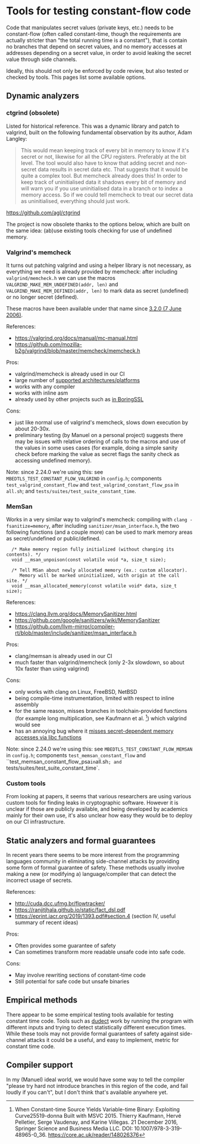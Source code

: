# Tools for testing constant-flow code

Code that manipulates secret values (private keys, etc.) needs to be constant-flow (often called constant-time, though the requirements are actually stricter than "the total running time is a constant"), that is contain no branches that depend on secret values, and no memory accesses at addresses depending on a secret value, in order to avoid leaking the secret value through side channels.

Ideally, this should not only be enforced by code review, but also tested or checked by tools. This pages list some available options.

## Dynamic analyzers

### ctgrind (obsolete)

Listed for historical reference. This was a dynamic library and patch to valgrind, built on the following fundamental observation by its author, Adam Langley:

> This would mean keeping track of every bit in memory to know if it's secret or not, likewise for all the CPU registers. Preferably at the bit level. The tool would also have to know that adding secret and non-secret data results in secret data etc. That suggests that it would be quite a complex tool.
> But memcheck already does this! In order to keep track of uninitialised data it shadows every bit of memory and will warn you if you use uninitialised data in a branch or to index a memory access. So if we could tell memcheck to treat our secret data as uninitialised, everything should just work.

https://github.com/agl/ctgrind

The project is now obsolete thanks to the options below, which are built on the same idea: (ab)use existing tools checking for use of undefined memory.

### Valgrind's memcheck

It turns out patching valgrind and using a helper library is not necessary, as everything we need is already provided by memcheck: after including `valgrind/memcheck.h` we can use the macros `VALGRIND_MAKE_MEM_UNDEFINED(addr, len)` and `VALGRIND_MAKE_MEM_DEFINED(addr, len)` to mark data as secret (undefined) or no longer secret (defined).

These macros have been available under that name since [3.2.0 (7 June 2006)](https://www.valgrind.org/docs/manual/dist.news.old.html).

References:
- https://valgrind.org/docs/manual/mc-manual.html
- https://github.com/mozilla-b2g/valgrind/blob/master/memcheck/memcheck.h

Pros:
- valgrind/memcheck is already used in our CI
- large number of [supported architectures/platforms](https://valgrind.org/info/platforms.html)
- works with any compiler
- works with inline asm
- already used by other projects such as [in BoringSSL](https://boringssl.googlesource.com/boringssl/+/a6a049a6fb51a052347611d41583a0622bc89d60)

Cons:
- just like normal use of valgrind's memcheck, slows down execution by about 20-30x.
- preliminary testing (by Manuel on a personal project) suggests there may be issues with relative ordering of calls to the macros and use of the values in some uses cases (for example, doing a simple sanity check before marking the value as secret flags the sanity check as accessing undefined memory).

Note: since 2.24.0 we're using this: see `MBEDTLS_TEST_CONSTANT_FLOW_VALGRIND` in `config.h`; components `test_valgrind_constant_flow` and `test_valgrind_constant_flow_psa` in `all.sh`; and `tests/suites/test_suite_constant_time`.

### MemSan

Works in a very similar way to valgrind's memcheck: compiling with `clang -fsanitize=memory`, after including `sanitizer/msan_interface.h`, the two following functions (and a couple more) can be used to mark memory areas as secret/undefined or public/defined.
```
  /* Make memory region fully initialized (without changing its contents). */
  void __msan_unpoison(const volatile void *a, size_t size);

  /* Tell MSan about newly allocated memory (ex.: custom allocator).
     Memory will be marked uninitialized, with origin at the call site. */
  void __msan_allocated_memory(const volatile void* data, size_t size);
```

References:
- https://clang.llvm.org/docs/MemorySanitizer.html
- https://github.com/google/sanitizers/wiki/MemorySanitizer
- https://github.com/llvm-mirror/compiler-rt/blob/master/include/sanitizer/msan_interface.h

Pros:
- clang/memsan is already used in our CI
- much faster than valgrind/memcheck (only 2-3x slowdown, so about 10x faster than using valgrind)

Cons:
- only works with clang on Linux, FreeBSD, NetBSD
- being compile-time instrumentation, limited with respect to inline assembly
- for the same reason, misses branches in toolchain-provided functions (for example long multiplication, see Kaufmann et al. [^1]) which valgrind would see
- has an annoying bug where it [misses secret-dependent memory accesses via libc functions](https://github.com/google/sanitizers/issues/1296)

Note: since 2.24.0 we're using this: see `MBEDTLS_TEST_CONSTANT_FLOW_MEMSAN` in `config.h`; components `test_memsan_constant_flow` and ``test_memsan_constant_flow_psa` in `all.sh`; and `tests/suites/test_suite_constant_time`.

[^1]: When Constant-time Source Yields Variable-time Binary: Exploiting Curve25519-donna Built with MSVC 2015. Thierry Kaufmann, Hervé Pelletier, Serge Vaudenay, and Karine Villegas. 21 December 2016, Springer Science and Business Media LLC. DOI: 10.1007/978-3-319-48965-0_36. https://core.ac.uk/reader/148026376

### Custom tools

From looking at papers, it seems that various researchers are using various custom tools for finding leaks in cryptographic software. However it is unclear if those are publicly available, and being developed by academics mainly for their own use, it's also unclear how easy they would be to deploy on our CI infrastructure.

## Static analyzers and formal guarantees

In recent years there seems to be more interest from the programming languages community in eliminating side-channel attacks by providing some form of formal guarantee of safety. These methods usually involve making a new (or modifying a) language/compiler that can detect the incorrect usage of secrets.

References:
- <http://cuda.dcc.ufmg.br/flowtracker/>
- <https://ranjitjhala.github.io/static/fact_dsl.pdf>
- <https://eprint.iacr.org/2019/1393.pdf#section.4> (section IV, useful summary of recent ideas)

Pros:
- Often provides some guarantee of safety
- Can sometimes transform more readable unsafe code into safe code.

Cons:
- May involve rewriting sections of constant-time code
- Still potential for safe code but unsafe binaries

## Empirical methods

There appear to be some empirical testing tools available for testing constant time code. Tools such as [dudect](https://github.com/oreparaz/dudect#dudect-dude-is-my-code-constant-time) work by running the program with different inputs and trying to detect statistically different execution times. While these tools may not provide formal guarantees of safety against side-channel attacks it could be a useful, and easy to implement, metric for constant time code.

## Compiler support

In my (Manuel) ideal world, we would have some way to tell the compiler "please try hard not introduce branches in this region of the code, and fail loudly if you can't", but I don't think that's available anywhere yet.
